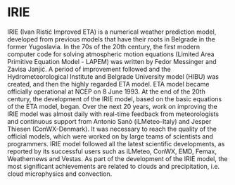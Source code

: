 # IRIE
IRIE (Ivan Ristić Improved ETA) is a numerical weather prediction model, developed from previous models that have their roots in Belgrade in the former Yugoslavia. In the 70s of the 20th century, the first modern computer code for solving atmospheric motion equations (Limited Area Primitive Equation Model - LAPEM) was written by Fedor Messinger and Zavisa Janjić. A period of improvement followed and the Hydrometeorological Institute and Belgrade University model (HIBU) was created, and then the highly regarded ETA model. ETA model became officially operational at NCEP on 8 June 1993. At the end of the 20th century, the development of the IRIE model, based on the basic equations of the ETA model, began. Over the next 20 years, work on improving the IRIE model was almost daily with real-time feedback from meteorologists and continuous support from Antonio Sanò (iLMeteo-Italy) and Jesper Thiesen (ConWX-Denmark). It was necessary to reach the quality of the official models, which were worked on by large teams of scientists and programmers. IRIE model followed all the latest scientific developments, as reported by its successful users such as iLMeteo, ConWX, EMD, Femax, Weathernews and Vestas. As part of the development of the IRIE model, the most significant achievements are related to clouds and precipitation, i.e. cloud microphysics and convection.
